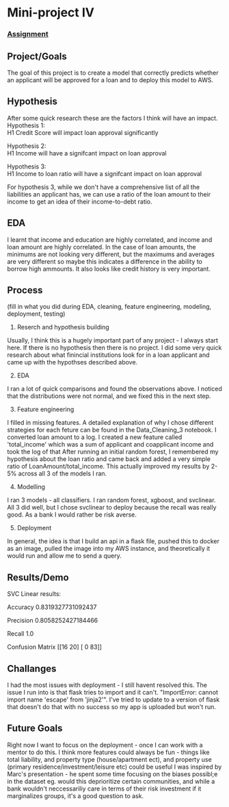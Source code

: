 # Mini-project IV

### [Assignment](assignment.md)

## Project/Goals
The goal of this project is to create a model that correctly predicts whether an applicant will be approved for a loan and to deploy this model to AWS.

## Hypothesis

After some quick research these are the factors I think will have an impact. 
Hypothesis 1:  
H1 Credit Score will impact loan approval significantly  
  
Hypothesis 2:  
H1 Income will have a signifcant impact on loan approval  
  
Hypothesis 3:  
H1 Income to loan ratio will have a signifcant impact on loan approval  

For hypothesis 3, while we don't have a comprehensive list of all the liabilities an applicant has, we can use a ratio of the loan amount to their income to get an idea of their income-to-debt ratio.
  

## EDA 

I learnt that income and education are highly correlated, and income and loan amount are highly correlated.
In the case of loan amounts, the minimums are not looking very different, but the maximums and averages are very different so maybe this indicates a difference in the ability to borrow high ammounts.
It also looks like credit history is very important.




## Process
(fill in what you did during EDA, cleaning, feature engineering, modeling, deployment, testing)
1) Reserch and hypothesis building

Usually, I think this is a hugely important part of any project - I always start here. If there is no hypothesis then there is no project. I did some very quick research about what finincial institutions look for in a loan applicant and came up with the hypothses described above.

2) EDA

I ran a lot of quick comparisons and found the observations above. I noticed that the distributions were not normal, and we fixed this in the next step.

3) Feature engineering

I filled in missing features. A detailed explanation of why I chose different strategies for each feture can be found in the Data_Cleaning_3 notebook.
I converted loan amount to a log.
I created a new feature called 'total_income' which was a sum of applicant and coapplicant income and took the log of that
After running an initial random forest, I remembered my hypothesis about the loan ratio and came back and added a very simple ratio of LoanAmount/total_income. This actually improved my results by 2-5% across all 3 of the models I ran.

4) Modelling

I ran 3 models - all classifiers. I ran random forest, xgboost, and svclinear. All 3 did well, but I chose svclinear to deploy because the recall was really good. As a bank I would rather be risk averse.

5) Deployment

 In general, the idea is that I build an api in a flask file, pushed this to docker as an image, pulled the image into my AWS instance, and theoretically it would run and allow me to send a query.

## Results/Demo

SVC Linear results:

Accuracy
0.8319327731092437

Precision
0.8058252427184466

Recall
1.0

Confusion Matrix
[[16 20]
 [ 0 83]]


## Challanges 

I had the most issues with deployment - I still havent resolved this. The issue I run into is that flask tries to import and it can't. "ImportError: cannot import name 'escape' from 'jinja2'". I've tried to update to a version of flask that doesn't do that with no success so my app is uploaded but won't run.

## Future Goals

Right now I want to focus on the deployment - once I can work with a mentor to do this.
I think more features could always be fun - things like total liability, and property type (house/apartment ect), and property use (primary residence/investment/leisure etc) could be useful
I was inspired by Marc's presentation - he spent some time focusing on the biases possibl;e in the dataset eg. would this deprioritize certain communities, and while a bank wouldn't neccessariliy care in terms of their risk investment if it marginalizes groups, it's a good question to ask.